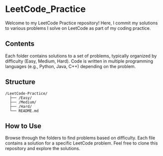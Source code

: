 # LeetCode_Practice
Welcome to my LeetCode Practice repository! Here, I commit my solutions to various problems I solve on LeetCode as part of my coding practice.

## Contents
Each folder contains solutions to a set of problems, typically organized by difficulty (Easy, Medium, Hard).
Code is written in multiple programming languages (e.g., Python, Java, C++) depending on the problem.

## Structure
```
/LeetCode-Practice/
  ├── /Easy/
  ├── /Medium/
  ├── /Hard/
  └── README.md
```
## How to Use
Browse through the folders to find problems based on difficulty.
Each file contains a solution for a specific LeetCode problem.
Feel free to clone this repository and explore the solutions.
